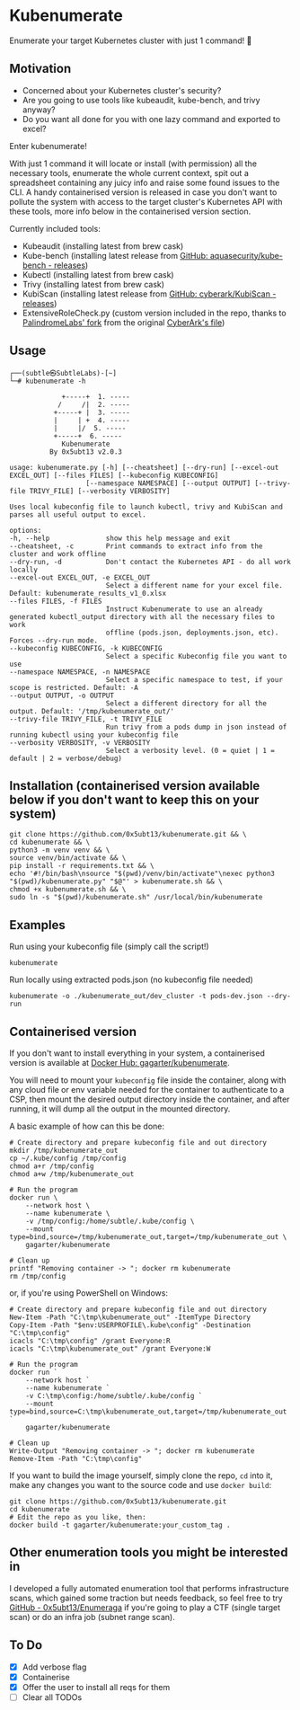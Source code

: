 # Kubenumerate

Enumerate your target Kubernetes cluster with just 1 command! :eyes:

## Motivation

- Concerned about your Kubernetes cluster's security?  
- Are you going to use tools like kubeaudit, kube-bench, and trivy anyway?
- Do you want all done for you with one lazy command and exported to excel?

Enter kubenumerate!

With just 1 command it will locate or install (with permission) all the necessary tools, enumerate the whole current context, spit out a spreadsheet containing any juicy info and raise some found issues to the CLI. A handy containerised version is released in case you don't want to pollute the system with access to the target cluster's Kubernetes API with these tools, more info below in the containerised version section.

Currently included tools:
- Kubeaudit (installing latest from brew cask)
- Kube-bench (installing latest release from [GitHub: aquasecurity/kube-bench - releases](https://github.com/aquasecurity/kube-bench/releases))
- Kubectl (installing latest from brew cask)
- Trivy (installing latest from brew cask)
- KubiScan (installing latest release from [GitHub: cyberark/KubiScan - releases](https://github.com/cyberark/KubiScan/releases))
- ExtensiveRoleCheck.py (custom version included in the repo, thanks to [PalindromeLabs' fork](https://github.com/PalindromeLabs/kubernetes-rbac-audit) from the original [CyberArk's file](https://github.com/cyberark/kubernetes-rbac-audit)) 

## Usage

    ┌──(subtle㉿SubtleLabs)-[~]
    └─# kubenumerate -h

                 +-----+  1. -----
                /     /|  2. -----
               +-----+ |  3. -----
               |     | +  4. -----
               |     |/  5. -----
               +-----+  6. -----
	             Kubenumerate
	          By 0x5ubt13 v2.0.3

    usage: kubenumerate.py [-h] [--cheatsheet] [--dry-run] [--excel-out EXCEL_OUT] [--files FILES] [--kubeconfig KUBECONFIG]
                       [--namespace NAMESPACE] [--output OUTPUT] [--trivy-file TRIVY_FILE] [--verbosity VERBOSITY]

    Uses local kubeconfig file to launch kubectl, trivy and KubiScan and parses all useful output to excel.

    options:
    -h, --help              show this help message and exit
    --cheatsheet, -c        Print commands to extract info from the cluster and work offline
    --dry-run, -d           Don't contact the Kubernetes API - do all work locally
    --excel-out EXCEL_OUT, -e EXCEL_OUT
                            Select a different name for your excel file. Default: kubenumerate_results_v1_0.xlsx
    --files FILES, -f FILES
                            Instruct Kubenumerate to use an already generated kubectl_output directory with all the necessary files to work
                            offline (pods.json, deployments.json, etc). Forces --dry-run mode.
    --kubeconfig KUBECONFIG, -k KUBECONFIG
                            Select a specific Kubeconfig file you want to use
    --namespace NAMESPACE, -n NAMESPACE
                            Select a specific namespace to test, if your scope is restricted. Default: -A
    --output OUTPUT, -o OUTPUT
                            Select a different directory for all the output. Default: '/tmp/kubenumerate_out/'
    --trivy-file TRIVY_FILE, -t TRIVY_FILE
                            Run trivy from a pods dump in json instead of running kubectl using your kubeconfig file
    --verbosity VERBOSITY, -v VERBOSITY
                            Select a verbosity level. (0 = quiet | 1 = default | 2 = verbose/debug)
    
## Installation (containerised version available below if you don't want to keep this on your system)

    git clone https://github.com/0x5ubt13/kubenumerate.git && \ 
    cd kubenumerate && \ 
    python3 -m venv venv && \ 
    source venv/bin/activate && \ 
    pip install -r requirements.txt && \ 
    echo '#!/bin/bash\nsource "$(pwd)/venv/bin/activate"\nexec python3 "$(pwd)/kubenumerate.py" "$@"' > kubenumerate.sh && \ 
    chmod +x kubenumerate.sh && \ 
    sudo ln -s "$(pwd)/kubenumerate.sh" /usr/local/bin/kubenumerate

## Examples

Run using your kubeconfig file (simply call the script!)
    
    kubenumerate

Run locally using extracted pods.json (no kubeconfig file needed)

    kubenumerate -o ./kubenumerate_out/dev_cluster -t pods-dev.json --dry-run

## Containerised version

If you don't want to install everything in your system, a containerised version is available at [Docker Hub: gagarter/kubenumerate](https://hub.docker.com/r/gagarter/kubenumerate).

You will need to mount your `kubeconfig` file inside the container, along with any cloud file or env variable needed for the container to authenticate to a CSP, then mount the desired output directory inside the container, and after running, it will dump all the output in the mounted directory. 

A basic example of how can this be done:

    # Create directory and prepare kubeconfig file and out directory
    mkdir /tmp/kubenumerate_out
    cp ~/.kube/config /tmp/config
    chmod a+r /tmp/config
    chmod a+w /tmp/kubenumerate_out
    
    # Run the program
    docker run \
        --network host \
        --name kubenumerate \
        -v /tmp/config:/home/subtle/.kube/config \
        --mount type=bind,source=/tmp/kubenumerate_out,target=/tmp/kubenumerate_out \
        gagarter/kubenumerate
    
    # Clean up
    printf "Removing container -> "; docker rm kubenumerate
    rm /tmp/config

or, if you're using PowerShell on Windows:

    # Create directory and prepare kubeconfig file and out directory
    New-Item -Path "C:\tmp\kubenumerate_out" -ItemType Directory
    Copy-Item -Path "$env:USERPROFILE\.kube\config" -Destination "C:\tmp\config"
    icacls "C:\tmp\config" /grant Everyone:R
    icacls "C:\tmp\kubenumerate_out" /grant Everyone:W
    
    # Run the program
    docker run `
        --network host `
        --name kubenumerate `
        -v C:\tmp\config:/home/subtle/.kube/config `
        --mount type=bind,source=C:\tmp\kubenumerate_out,target=/tmp/kubenumerate_out `
        gagarter/kubenumerate
    
    # Clean up
    Write-Output "Removing container -> "; docker rm kubenumerate
    Remove-Item -Path "C:\tmp\config"

If you want to build the image yourself, simply clone the repo, `cd` into it, make any changes you want to the source code and use `docker build`:

    git clone https://github.com/0x5ubt13/kubenumerate.git
    cd kubenumerate
    # Edit the repo as you like, then:
    docker build -t gagarter/kubenumerate:your_custom_tag .

## Other enumeration tools you might be interested in

I developed a fully automated enumeration tool that performs infrastructure scans, which gained some traction but needs feedback, so feel free to try [GitHub - 0x5ubt13/Enumeraga](https://github.com/0x5ubt13/enumeraga) if you're going to play a CTF (single target scan) or do an infra job (subnet range scan). 

## To Do

- [x] Add verbose flag
- [x] Containerise
- [x] Offer the user to install all reqs for them
- [ ] Clear all TODOs
